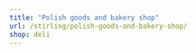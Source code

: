 ```yaml
---
title: "Polish goods and bakery shop"
url: /stirling/polish-goods-and-bakery-shop/
shop: deli
---
```

